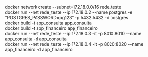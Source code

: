 docker network create --subnet=172.18.0.0/16 rede_teste  
docker run --net rede_teste --ip 172.18.0.2 --name postgres -e "POSTGRES_PASSWORD=pg123" -p 5432:5432 -d postgres  
docker build -t app_consulta app_consulta  
docker build -t app_financeiro app_financeiro  
docker run --net rede_teste --ip 172.18.0.3 -it -p 8010:8010 --name app_consulta -d app_consulta  
docker run --net rede_teste --ip 172.18.0.4 -it -p 8020:8020 --name app_financeiro -d app_financeiro  